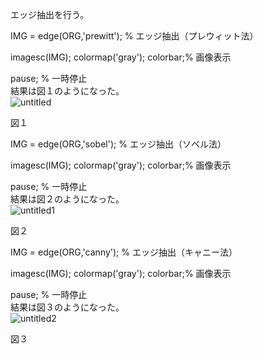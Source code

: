 エッジ抽出を行う。  


IMG = edge(ORG,'prewitt'); % エッジ抽出（プレウィット法）  

imagesc(IMG); colormap('gray'); colorbar;% 画像表示  

pause; % 一時停止  
結果は図１のようになった。  
![untitled](https://user-images.githubusercontent.com/35324583/34929078-01ceb91a-fa05-11e7-9b5b-2afa16e176a8.jpg)

図１  


IMG = edge(ORG,'sobel'); % エッジ抽出（ソベル法）  

imagesc(IMG); colormap('gray'); colorbar;% 画像表示  

pause; % 一時停止  
結果は図２のようになった。  
![untitled1](https://user-images.githubusercontent.com/35324583/34929103-398ff9ae-fa05-11e7-944c-4a98b1e520b7.jpg)

図２

IMG = edge(ORG,'canny'); % エッジ抽出（キャニー法）  

imagesc(IMG); colormap('gray'); colorbar;% 画像表示  

pause; % 一時停止  
結果は図３のようになった。  
![untitled2](https://user-images.githubusercontent.com/35324583/34929125-5d24ecd0-fa05-11e7-856d-fb0b53413034.jpg)

図３